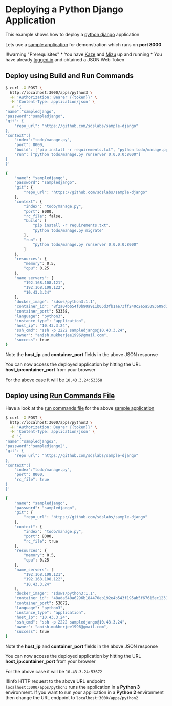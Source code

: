 # Deploying a Python Django Application

This example shows how to deploy a [python django](https://www.djangoproject.com/) application

Lets use a [sample application](https://github.com/sdslabs/sample-django) for demonstration which runs on **port 8000** 

!!!warning "Prerequisites"
    * You have [Kaze](/configurations/kaze/) and [Mizu](/configurations/mizu/) up and running
    * You have already [logged in](/examples/login/) and obtained a JSON Web Token


## Deploy using Build and Run Commands

```bash
$ curl -X POST \
  http://localhost:3000/apps/python3 \
  -H 'Authorization: Bearer {{token}}' \
  -H 'Content-Type: application/json' \
  -d '{
"name":"sampledjango",
"password":"sampledjango",
"git": {
	"repo_url": "https://github.com/sdslabs/sample-django"
},
"context":{
    "index":"todo/manage.py",
    "port": 8000,
    "build": ["pip install -r requirements.txt", "python todo/manage.py migrate"],
    "run": ["python todo/manage.py runserver 0.0.0.0:8000"]
}
}'

{
    "name": "sampledjango",
    "password": "sampledjango",
    "git": {
        "repo_url": "https://github.com/sdslabs/sample-django"
    },
    "context": {
        "index": "todo/manage.py",
        "port": 8000,
        "rc_file": false,
        "build": [
            "pip install -r requirements.txt",
            "python todo/manage.py migrate"
        ],
        "run": [
            "python todo/manage.py runserver 0.0.0.0:8000"
        ]
    },
    "resources": {
        "memory": 0.5,
        "cpu": 0.25
    },
    "name_servers": [
        "192.168.108.121",
        "192.168.108.122",
        "10.43.3.24"
    ],
    "docker_image": "sdsws/python3:1.1",
    "container_id": "8f2a04bb54f0b90a911b05d3fb1ae73ff240c2e5a5093609d393f7c426de4755",
    "container_port": 53358,
    "language": "python3",
    "instance_type": "application",
    "host_ip": "10.43.3.24",
    "ssh_cmd": "ssh -p 2222 sampledjango@10.43.3.24",
    "owner": "anish.mukherjee1996@gmail.com",
    "success": true
}
```

Note the **host_ip** and **container_port** fields in the above JSON response

You can now access the deployed application by hitting the URL **host_ip:container_port** from your browser

For the above case it will be `10.43.3.24:53358` 

## Deploy using [Run Commands File](/configurations/global/#run-commands-file)

Have a look at the [run commands file](https://github.com/sdslabs/sample-django/blob/master/Gasperfile.txt) for the above [sample application](https://github.com/sdslabs/sample-django)

```bash
$ curl -X POST \
  http://localhost:3000/apps/python3 \
  -H 'Authorization: Bearer {{token}}' \
  -H 'Content-Type: application/json' \
  -d '{
"name":"sampledjango2",
"password":"sampledjango2",
"git": {
	"repo_url": "https://github.com/sdslabs/sample-django"
},
"context":{
    "index":"todo/manage.py",
    "port": 8000,
    "rc_file": true
}
}'

{
    "name": "sampledjango",
    "password": "sampledjango",
    "git": {
        "repo_url": "https://github.com/sdslabs/sample-django"
    },
    "context": {
        "index": "todo/manage.py",
        "port": 8000,
        "rc_file": true
    },
    "resources": {
        "memory": 0.5,
        "cpu": 0.25
    },
    "name_servers": [
        "192.168.108.121",
        "192.168.108.122",
        "10.43.3.24"
    ],
    "docker_image": "sdsws/python3:1.1",
    "container_id": "48ada540a6296b184470eb192e4b543f195ab5f67615ec12318d3e8d01e05edf",
    "container_port": 53672,
    "language": "python3",
    "instance_type": "application",
    "host_ip": "10.43.3.24",
    "ssh_cmd": "ssh -p 2222 sampledjango@10.43.3.24",
    "owner": "anish.mukherjee1996@gmail.com",
    "success": true
}
```

Note the **host_ip** and **container_port** fields in the above JSON response

You can now access the deployed application by hitting the URL **host_ip:container_port** from your browser

For the above case it will be `10.43.3.24:53672`

!!!info
    HTTP request to the above URL endpoint `localhost:3000/apps/python3` runs the application in a **Python 3** environment. If you want to run your application in a **Python 2** environment then change the URL endpoint to `localhost:3000/apps/python2`
